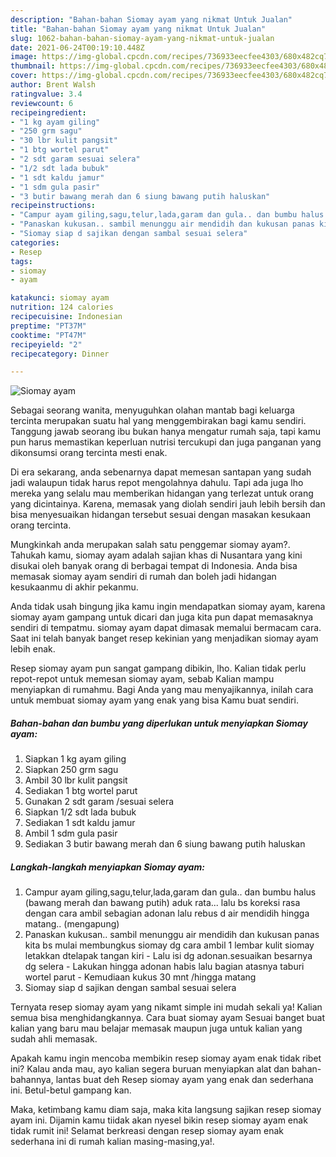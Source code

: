 ```yaml
---
description: "Bahan-bahan Siomay ayam yang nikmat Untuk Jualan"
title: "Bahan-bahan Siomay ayam yang nikmat Untuk Jualan"
slug: 1062-bahan-bahan-siomay-ayam-yang-nikmat-untuk-jualan
date: 2021-06-24T00:19:10.448Z
image: https://img-global.cpcdn.com/recipes/736933eecfee4303/680x482cq70/siomay-ayam-foto-resep-utama.jpg
thumbnail: https://img-global.cpcdn.com/recipes/736933eecfee4303/680x482cq70/siomay-ayam-foto-resep-utama.jpg
cover: https://img-global.cpcdn.com/recipes/736933eecfee4303/680x482cq70/siomay-ayam-foto-resep-utama.jpg
author: Brent Walsh
ratingvalue: 3.4
reviewcount: 6
recipeingredient:
- "1 kg ayam giling"
- "250 grm sagu"
- "30 lbr kulit pangsit"
- "1 btg wortel parut"
- "2 sdt garam sesuai selera"
- "1/2 sdt lada bubuk"
- "1 sdt kaldu jamur"
- "1 sdm gula pasir"
- "3 butir bawang merah dan 6 siung bawang putih haluskan"
recipeinstructions:
- "Campur ayam giling,sagu,telur,lada,garam dan gula.. dan bumbu halus (bawang merah dan bawang putih) aduk rata... lalu bs koreksi rasa dengan cara ambil sebagian adonan lalu rebus d air mendidih hingga matang.. (mengapung)"
- "Panaskan kukusan.. sambil menunggu air mendidih dan kukusan panas kita bs mulai membungkus siomay dg cara ambil 1 lembar kulit siomay letakkan dtelapak tangan kiri  Lalu isi dg adonan.sesuaikan besarnya dg selera Lakukan hingga adonan habis lalu bagian atasnya taburi wortel parut  Kemudiaan kukus 30 mnt /hingga matang"
- "Siomay siap d sajikan dengan sambal sesuai selera"
categories:
- Resep
tags:
- siomay
- ayam

katakunci: siomay ayam 
nutrition: 124 calories
recipecuisine: Indonesian
preptime: "PT37M"
cooktime: "PT47M"
recipeyield: "2"
recipecategory: Dinner

---
```



![Siomay ayam](https://img-global.cpcdn.com/recipes/736933eecfee4303/680x482cq70/siomay-ayam-foto-resep-utama.jpg)

Sebagai seorang wanita, menyuguhkan olahan mantab bagi keluarga tercinta merupakan suatu hal yang menggembirakan bagi kamu sendiri. Tanggung jawab seorang ibu bukan hanya mengatur rumah saja, tapi kamu pun harus memastikan keperluan nutrisi tercukupi dan juga panganan yang dikonsumsi orang tercinta mesti enak.

Di era  sekarang, anda sebenarnya dapat memesan santapan yang sudah jadi walaupun tidak harus repot mengolahnya dahulu. Tapi ada juga lho mereka yang selalu mau memberikan hidangan yang terlezat untuk orang yang dicintainya. Karena, memasak yang diolah sendiri jauh lebih bersih dan bisa menyesuaikan hidangan tersebut sesuai dengan masakan kesukaan orang tercinta. 



Mungkinkah anda merupakan salah satu penggemar siomay ayam?. Tahukah kamu, siomay ayam adalah sajian khas di Nusantara yang kini disukai oleh banyak orang di berbagai tempat di Indonesia. Anda bisa memasak siomay ayam sendiri di rumah dan boleh jadi hidangan kesukaanmu di akhir pekanmu.

Anda tidak usah bingung jika kamu ingin mendapatkan siomay ayam, karena siomay ayam gampang untuk dicari dan juga kita pun dapat memasaknya sendiri di tempatmu. siomay ayam dapat dimasak memalui bermacam cara. Saat ini telah banyak banget resep kekinian yang menjadikan siomay ayam lebih enak.

Resep siomay ayam pun sangat gampang dibikin, lho. Kalian tidak perlu repot-repot untuk memesan siomay ayam, sebab Kalian mampu menyiapkan di rumahmu. Bagi Anda yang mau menyajikannya, inilah cara untuk membuat siomay ayam yang enak yang bisa Kamu buat sendiri.

<!--inarticleads1-->

##### Bahan-bahan dan bumbu yang diperlukan untuk menyiapkan Siomay ayam:

1. Siapkan 1 kg ayam giling
1. Siapkan 250 grm sagu
1. Ambil 30 lbr kulit pangsit
1. Sediakan 1 btg wortel parut
1. Gunakan 2 sdt garam /sesuai selera
1. Siapkan 1/2 sdt lada bubuk
1. Sediakan 1 sdt kaldu jamur
1. Ambil 1 sdm gula pasir
1. Sediakan 3 butir bawang merah dan 6 siung bawang putih haluskan




<!--inarticleads2-->

##### Langkah-langkah menyiapkan Siomay ayam:

1. Campur ayam giling,sagu,telur,lada,garam dan gula.. dan bumbu halus (bawang merah dan bawang putih) aduk rata... lalu bs koreksi rasa dengan cara ambil sebagian adonan lalu rebus d air mendidih hingga matang.. (mengapung)
1. Panaskan kukusan.. sambil menunggu air mendidih dan kukusan panas kita bs mulai membungkus siomay dg cara ambil 1 lembar kulit siomay letakkan dtelapak tangan kiri  - Lalu isi dg adonan.sesuaikan besarnya dg selera - Lakukan hingga adonan habis lalu bagian atasnya taburi wortel parut  - Kemudiaan kukus 30 mnt /hingga matang
1. Siomay siap d sajikan dengan sambal sesuai selera




Ternyata resep siomay ayam yang nikamt simple ini mudah sekali ya! Kalian semua bisa menghidangkannya. Cara buat siomay ayam Sesuai banget buat kalian yang baru mau belajar memasak maupun juga untuk kalian yang sudah ahli memasak.

Apakah kamu ingin mencoba membikin resep siomay ayam enak tidak ribet ini? Kalau anda mau, ayo kalian segera buruan menyiapkan alat dan bahan-bahannya, lantas buat deh Resep siomay ayam yang enak dan sederhana ini. Betul-betul gampang kan. 

Maka, ketimbang kamu diam saja, maka kita langsung sajikan resep siomay ayam ini. Dijamin kamu tiidak akan nyesel bikin resep siomay ayam enak tidak rumit ini! Selamat berkreasi dengan resep siomay ayam enak sederhana ini di rumah kalian masing-masing,ya!.

